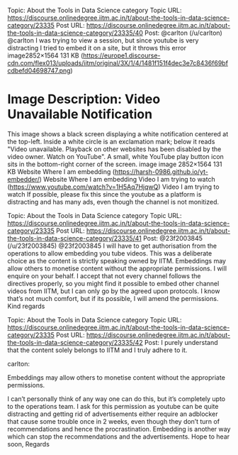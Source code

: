 Topic: About the Tools in Data Science category
Topic URL: https://discourse.onlinedegree.iitm.ac.in/t/about-the-tools-in-data-science-category/23335
Post URL: https://discourse.onlinedegree.iitm.ac.in/t/about-the-tools-in-data-science-category/23335/40
Post:  @carlton (/u/carlton) @carlton  I was trying to view a session, but since youtube is very distracting I tried to embed it on a site, but it throws this error 
 image2852×1564 131 KB (https://europe1.discourse-cdn.com/flex013/uploads/iitm/original/3X/1/4/1481f151f4dec3e7c8436f69bfcdbefd04698747.png)

# Image Description: Video Unavailable Notification

This image shows a black screen displaying a white notification centered at the top-left. Inside a white circle is an exclamation mark; below it reads "Video unavailable. Playback on other websites has been disabled by the video owner. Watch on YouTube". A small, white YouTube play button icon sits in the bottom-right corner of the screen.
 image image 2852×1564 131 KB 
 Website Where I am embedding (https://harsh-0986.github.io/yt-embedder/) Website Where I am embedding 
 Video I am trying to watch (https://www.youtube.com/watch?v=1H5Aq7HjqwQ) Video I am trying to watch 
 If possible, please fix this since the youtube as a platform is distracting and has many ads, even though the channel is not monitized. 

Topic: About the Tools in Data Science category
Topic URL: https://discourse.onlinedegree.iitm.ac.in/t/about-the-tools-in-data-science-category/23335
Post URL: https://discourse.onlinedegree.iitm.ac.in/t/about-the-tools-in-data-science-category/23335/41
Post:  @23f2003845 (/u/23f2003845) @23f2003845 
 I will have to get authorisation from the operations to allow embedding you tube videos. This was a deliberate choice as the content is strictly speaking owned by IITM. Embeddings may allow others to monetise content without the appropriate permissions. 
 I will enquire on your behalf. I accept that not every channel follows the directives properly, so you might find it possible to embed other channel videos from IITM, but I can only go by the agreed upon protocols. 
 I know that’s not much comfort, but if its possible, I will amend the permissions. 
 Kind regards 

Topic: About the Tools in Data Science category
Topic URL: https://discourse.onlinedegree.iitm.ac.in/t/about-the-tools-in-data-science-category/23335
Post URL: https://discourse.onlinedegree.iitm.ac.in/t/about-the-tools-in-data-science-category/23335/42
Post:  I purely understand that the content solely belongs to IITM and I truly adhere to it. 
 
 
 
   carlton: 
 
 Embeddings may allow others to monetise content without the appropriate permissions. 
 
 I can’t personally think of any way one can do this, but it’s completely upto to the operations team. 
 I ask for this permission as youtube can be quite distracting and getting rid of advertisements either require an adblocker that cause some trouble once in 2 weeks, even though they don’t turn of recommendations and hence the procrastination. Embedding is another way which can stop the recommendations and the advertisements. 
 Hope to hear soon, 
Regards 
